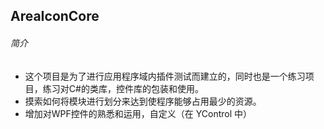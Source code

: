 ## AreaIconCore

###### 简介

- 这个项目是为了进行应用程序域内插件测试而建立的，同时也是一个练习项目，练习对C#的类库，控件库的包装和使用。  
- 摸索如何将模块进行划分来达到使程序能够占用最少的资源。
- 增加对WPF控件的熟悉和运用，自定义（在 YControl 中）
